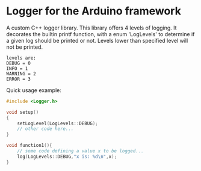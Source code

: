 # Logger for the Arduino framework
A custom C++ logger library. This library offers 4 levels of logging. 
It decorates the builtin printf function, with a enum 'LogLevels' to determine if a given log should be printed or not. Levels lower than specified level will not be printed. 

```
levels are:
DEBUG = 0
INFO = 1
WARNING = 2
ERROR = 3
```


Quick usage example:

```cpp
#include <Logger.h>

void setup()
{
    setLogLevel(LogLevels::DEBUG);
    // other code here...
}

void function1(){
    // some code defining a value x to be logged...
    log(LogLevels::DEBUG,"x is: %d\n",x);
}
```